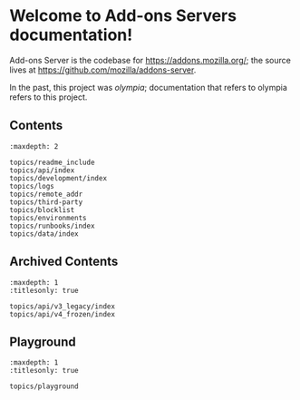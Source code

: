# Welcome to Add-ons Servers documentation!

Add-ons Server is the codebase for <https://addons.mozilla.org/>;
the source lives at <https://github.com/mozilla/addons-server>.

In the past, this project was *olympia*; documentation that refers to olympia
refers to this project.

## Contents

```{toctree}
:maxdepth: 2

topics/readme_include
topics/api/index
topics/development/index
topics/logs
topics/remote_addr
topics/third-party
topics/blocklist
topics/environments
topics/runbooks/index
topics/data/index
```

## Archived Contents

```{toctree}
:maxdepth: 1
:titlesonly: true

topics/api/v3_legacy/index
topics/api/v4_frozen/index
```

## Playground

```{toctree}
:maxdepth: 1
:titlesonly: true

topics/playground
```
